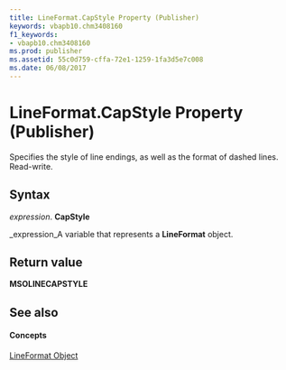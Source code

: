 ```yaml
---
title: LineFormat.CapStyle Property (Publisher)
keywords: vbapb10.chm3408160
f1_keywords:
- vbapb10.chm3408160
ms.prod: publisher
ms.assetid: 55c0d759-cffa-72e1-1259-1fa3d5e7c008
ms.date: 06/08/2017
---
```



# LineFormat.CapStyle Property (Publisher)

Specifies the style of line endings, as well as the format of dashed lines. Read-write.


## Syntax

 _expression_. **CapStyle**

 _expression_A variable that represents a **LineFormat** object.


## Return value

 **MSOLINECAPSTYLE**


## See also


#### Concepts


 [LineFormat Object](lineformat-object-publisher.md)


